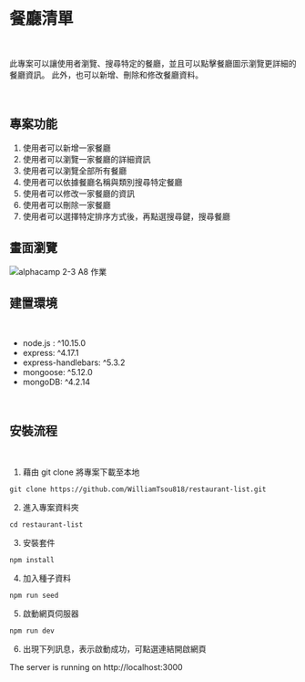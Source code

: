 # 餐廳清單

<br>

此專案可以讓使用者瀏覽、搜尋特定的餐廳，並且可以點擊餐廳圖示瀏覽更詳細的餐廳資訊。
此外，也可以新增、刪除和修改餐廳資料。

<br>

## 專案功能

1. 使用者可以新增一家餐廳
2. 使用者可以瀏覽一家餐廳的詳細資訊
3. 使用者可以瀏覽全部所有餐廳
4. 使用者可以依據餐廳名稱與類別搜尋特定餐廳
5. 使用者可以修改一家餐廳的資訊
6. 使用者可以刪除一家餐廳
7. 使用者可以選擇特定排序方式後，再點選搜尋鍵，搜尋餐廳

## 畫面瀏覽
![alphacamp 2-3 A8 作業](https://user-images.githubusercontent.com/78346513/124761617-8f5ea400-df64-11eb-85b1-3b9be575c605.png)

## 建置環境

<br>

* node.js : ^10.15.0
* express: ^4.17.1
* express-handlebars: ^5.3.2
* mongoose: ^5.12.0
* mongoDB: ^4.2.14

<br>

## 安裝流程

<br>

1. 藉由 git clone 將專案下載至本地
```
git clone https://github.com/WilliamTsou818/restaurant-list.git
```
2. 進入專案資料夾
```
cd restaurant-list
```
3. 安裝套件
```
npm install
```
4. 加入種子資料
```
npm run seed
```
5. 啟動網頁伺服器
```
npm run dev
```
6. 出現下列訊息，表示啟動成功，可點選連結開啟網頁

The server is running on http://localhost:3000
